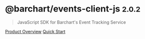 # @barchart/events-client-js <small>2.0.2</small>

> JavaScript SDK for Barchart&#x27;s Event Tracking Service

[Product Overview](/content/product_overview)
[Quick Start](/content/quick_start)